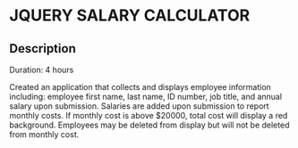 # JQUERY SALARY CALCULATOR


## Description

Duration: 4 hours

Created an application that collects and displays employee information including: employee first name, last name, ID number, job title, and annual salary upon submission. Salaries are added upon submission to report monthly costs. If monthly cost is above $20000, total cost will display a red background. Employees may be deleted from display but will not be deleted from monthly cost.



